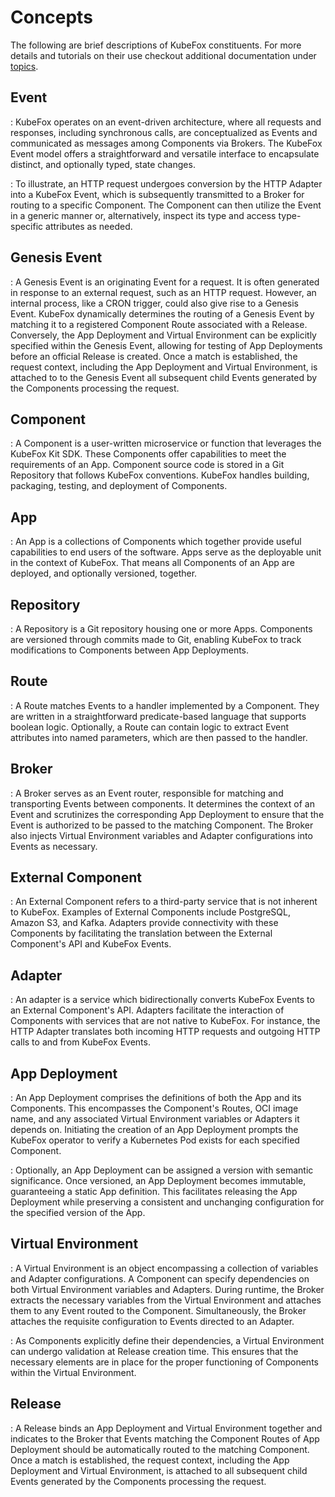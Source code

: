 # Concepts

The following are brief descriptions of KubeFox constituents. For more details
and tutorials on their use checkout additional documentation under
[topics](../topics).

## Event

: KubeFox operates on an event-driven architecture, where all requests and
responses, including synchronous calls, are conceptualized as Events and
communicated as messages among Components via Brokers. The KubeFox Event model
offers a straightforward and versatile interface to encapsulate distinct, and
optionally typed, state changes.

: To illustrate, an HTTP request undergoes conversion by the HTTP Adapter into a
KubeFox Event, which is subsequently transmitted to a Broker for routing to a
specific Component. The Component can then utilize the Event in a generic manner
or, alternatively, inspect its type and access type-specific attributes as
needed.

## Genesis Event

: A Genesis Event is an originating Event for a request. It is often generated
in response to an external request, such as an HTTP request. However, an
internal process, like a CRON trigger, could also give rise to a Genesis Event.
KubeFox dynamically determines the routing of a Genesis Event by matching it to
a registered Component Route associated with a Release. Conversely, the App
Deployment and Virtual Environment can be explicitly specified within the
Genesis Event, allowing for testing of App Deployments before an official
Release is created. Once a match is established, the request context, including
the App Deployment and Virtual Environment, is attached to to the Genesis Event
all subsequent child Events generated by the Components processing the request.

## Component

: A Component is a user-written microservice or function that leverages the
KubeFox Kit SDK. These Components offer capabilities to meet the requirements of
an App. Component source code is stored in a Git Repository that follows KubeFox
conventions. KubeFox handles building, packaging, testing, and deployment of
Components.

## App

: An App is a collections of Components which together provide useful
capabilities to end users of the software. Apps serve as the deployable unit in
the context of KubeFox. That means all Components of an App are deployed, and
optionally versioned, together.

## Repository

: A Repository is a Git repository housing one or more Apps. Components are
versioned through commits made to Git, enabling KubeFox to track modifications
to Components between App Deployments.

## Route

: A Route matches Events to a handler implemented by a Component. They are
written in a straightforward predicate-based language that supports boolean
logic. Optionally, a Route can contain logic to extract Event attributes into
named parameters, which are then passed to the handler.

## Broker

: A Broker serves as an Event router, responsible for matching and transporting
Events between components. It determines the context of an Event and scrutinizes
the corresponding App Deployment to ensure that the Event is authorized to be
passed to the matching Component. The Broker also injects Virtual Environment
variables and Adapter configurations into Events as necessary.

## External Component

: An External Component refers to a third-party service that is not inherent to
KubeFox. Examples of External Components include PostgreSQL, Amazon S3, and
Kafka. Adapters provide connectivity with these Components by facilitating the
translation between the External Component's API and KubeFox Events.

## Adapter

: An adapter is a service which bidirectionally converts KubeFox Events to an
External Component's API. Adapters facilitate the interaction of Components with
services that are not native to KubeFox. For instance, the HTTP Adapter
translates both incoming HTTP requests and outgoing HTTP calls to and from
KubeFox Events.

## App Deployment

: An App Deployment comprises the definitions of both the App and its
Components. This encompasses the Component's Routes, OCI image name, and any
associated Virtual Environment variables or Adapters it depends on. Initiating
the creation of an App Deployment prompts the KubeFox operator to verify a
Kubernetes Pod exists for each specified Component.

: Optionally, an App Deployment can be assigned a version with semantic
significance. Once versioned, an App Deployment becomes immutable, guaranteeing
a static App definition. This facilitates releasing the App Deployment while
preserving a consistent and unchanging configuration for the specified version
of the App.

## Virtual Environment

: A Virtual Environment is an object encompassing a collection of variables and
Adapter configurations. A Component can specify dependencies on both Virtual
Environment variables and Adapters. During runtime, the Broker extracts the
necessary variables from the Virtual Environment and attaches them to any Event
routed to the Component. Simultaneously, the Broker attaches the requisite
configuration to Events directed to an Adapter.

: As Components explicitly define their dependencies, a Virtual Environment can
undergo validation at Release creation time. This ensures that the necessary
elements are in place for the proper functioning of Components within the
Virtual Environment.

## Release

: A Release binds an App Deployment and Virtual Environment together and
indicates to the Broker that Events matching the Component Routes of App
Deployment should be automatically routed to the matching Component. Once a
match is established, the request context, including the App Deployment and
Virtual Environment, is attached to all subsequent child Events generated by the
Components processing the request.
